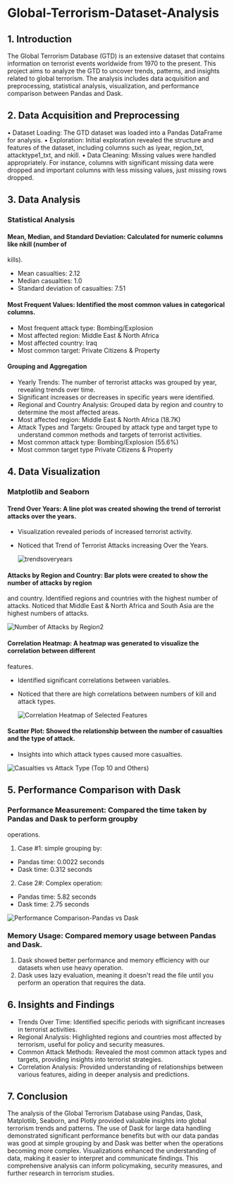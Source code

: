 # Global-Terrorism-Dataset-Analysis

## 1. Introduction
The Global Terrorism Database (GTD) is an extensive dataset that contains information on terrorist 
events worldwide from 1970 to the present. This project aims to analyze the GTD to uncover trends, 
patterns, and insights related to global terrorism. The analysis includes data acquisition and 
preprocessing, statistical analysis, visualization, and performance comparison between Pandas and Dask.

## 2. Data Acquisition and Preprocessing
• Dataset Loading: The GTD dataset was loaded into a Pandas DataFrame for analysis.
• Exploration: Initial exploration revealed the structure and features of the dataset, including 
columns such as iyear, region_txt, attacktype1_txt, and nkill.
• Data Cleaning: Missing values were handled appropriately. For instance, columns with significant 
missing data were dropped and important columns with less missing values, just missing rows 
dropped.

## 3. Data Analysis
### Statistical Analysis
#### Mean, Median, and Standard Deviation: Calculated for numeric columns like nkill (number of 
kills).
- Mean casualties: 2.12
- Median casualties: 1.0
- Standard deviation of casualties: 7.51
#### Most Frequent Values: Identified the most common values in categorical columns.
- Most frequent attack type: Bombing/Explosion
- Most affected region: Middle East & North Africa
- Most affected country: Iraq
- Most common target: Private Citizens & Property
#### Grouping and Aggregation
- Yearly Trends: The number of terrorist attacks was grouped by year, revealing trends over time.
- Significant increases or decreases in specific years were identified.
- Regional and Country Analysis: Grouped data by region and country to determine the most 
affected areas.
- Most affected region: Middle East & North Africa (18.7K)
- Attack Types and Targets: Grouped by attack type and target type to understand common 
methods and targets of terrorist activities.
- Most common attack type: Bombing/Explosion (55.6%)
- Most common target type Private Citizens & Property

## 4. Data Visualization
### Matplotlib and Seaborn

#### Trend Over Years: A line plot was created showing the trend of terrorist attacks over the years.
- Visualization revealed periods of increased terrorist activity.
- Noticed that Trend of Terrorist Attacks increasing Over the Years.

  
  ![trendsoveryears](https://github.com/user-attachments/assets/cae412f6-3434-4145-8867-4b268873b0bd)

#### Attacks by Region and Country: Bar plots were created to show the number of attacks by region 
and country.
Identified regions and countries with the highest number of attacks.
Noticed that Middle East & North Africa and South Asia are the highest numbers of 
attacks.

![Number of Attacks by Region2](https://github.com/user-attachments/assets/d10489a4-aa85-4791-94ba-32aed817aeeb)


#### Correlation Heatmap: A heatmap was generated to visualize the correlation between different 
features.
- Identified significant correlations between variables.
- Noticed that there are high correlations between numbers of kill and attack types.

  
  ![Correlation Heatmap of Selected Features](https://github.com/user-attachments/assets/ce495c39-4d35-402b-ab74-987753c0df01)

#### Scatter Plot: Showed the relationship between the number of casualties and the type of attack.
- Insights into which attack types caused more casualties.

![Casualties vs  Attack Type (Top 10 and Others)](https://github.com/user-attachments/assets/7d2e2738-a116-40f2-80f7-87906ffdce59)

## 5. Performance Comparison with Dask
### Performance Measurement: Compared the time taken by Pandas and Dask to perform groupby 
operations.
1. Case #1: simple grouping by:
- Pandas time: 0.0022 seconds
- Dask time: 0.312 seconds
2. Case 2#: Complex operation:
- Pandas time: 5.82 seconds
- Dask time: 2.75 seconds

![Performance Comparison-Pandas vs Dask](https://github.com/user-attachments/assets/1a0941d2-0958-46b6-8e44-714cb2dc0784)

### Memory Usage: Compared memory usage between Pandas and Dask.
1. Dask showed better performance and memory efficiency with our datasets when use 
heavy operation.
2. Dask uses lazy evaluation, meaning it doesn't read the file until you perform an 
operation that requires the data.

## 6. Insights and Findings
- Trends Over Time: Identified specific periods with significant increases in terrorist activities.
- Regional Analysis: Highlighted regions and countries most affected by terrorism, useful for policy 
and security measures.
- Common Attack Methods: Revealed the most common attack types and targets, providing 
insights into terrorist strategies.
- Correlation Analysis: Provided understanding of relationships between various features, aiding 
in deeper analysis and predictions.

## 7. Conclusion
The analysis of the Global Terrorism Database using Pandas, Dask, Matplotlib, Seaborn, and Plotly 
provided valuable insights into global terrorism trends and patterns. The use of Dask for large data 
handling demonstrated significant performance benefits but with our data pandas was good at simple 
grouping by and Dask was better when the operations becoming more complex. Visualizations enhanced 
the understanding of data, making it easier to interpret and communicate findings. This comprehensive 
analysis can inform policymaking, security measures, and further research in terrorism studies.
